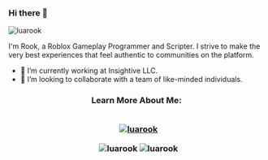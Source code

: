 ### Hi there 👋

<p align="left"> <img src="https://komarev.com/ghpvc/?username=luarook&label=Profile%20views&color=0e75b6&style=flat" alt="luarook" /> </p>

<p align="left">I'm Rook, a Roblox Gameplay Programmer and Scripter. I strive to make the very best experiences that feel authentic to communities on the platform.</p>

- 🔭 I’m currently working at Insightive LLC.
- 👯 I’m looking to collaborate with a team of like-minded individuals.

<h3 align="center">Learn More About Me:</h>
<br></br>

<p align="center">
  &nbsp;
  <a href="https://github.com/ryo-ma/github-profile-trophy"><img src="https://github-profile-trophy.vercel.app/?username=luarook" alt="luarook" /></a>
  
  &nbsp;
  <img align="center" src="https://github-readme-streak-stats.herokuapp.com/?user=luarook&" alt="luarook" />
  <img align="center" src="https://github-readme-stats.vercel.app/api?username=luarook&show_icons=true&locale=en" alt="luarook" />
</p>
